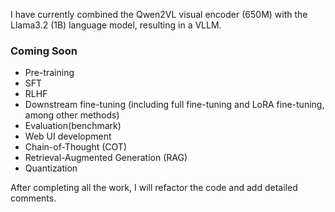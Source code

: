 I have currently combined the Qwen2VL visual encoder (650M) with the Llama3.2 (1B) language model, resulting in a VLLM.
### Coming Soon
- Pre-training
- SFT
- RLHF
- Downstream fine-tuning (including full fine-tuning and LoRA fine-tuning, among other methods)
- Evaluation(benchmark)
- Web UI development
- Chain-of-Thought (COT)
- Retrieval-Augmented Generation (RAG)
- Quantization

After completing all the work, I will refactor the code and add detailed comments.
